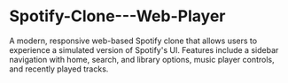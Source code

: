 # Spotify-Clone---Web-Player
A modern, responsive web-based Spotify clone that allows users to experience a simulated version of Spotify's UI. Features include a sidebar navigation with home, search, and library options, music player controls, and recently played tracks. 
